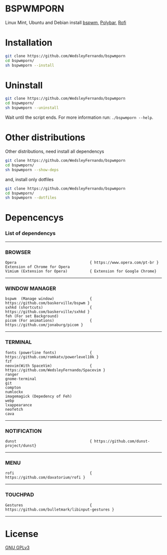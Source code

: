 # BSPWMPORN
Linux Mint, Ubuntu and Debian install [bspwm](https://github.com/baskerville/bspwm), [Polybar](https://github.com/polybar/polybar), [Rofi](https://github.com/davatorium/rofi)

# Installation
```sh
git clone https://github.com/WedsleyFernando/bspwmporn
cd bspwmporn/
sh bspwmporn --install
```

# Uninstall
```sh
git clone https://github.com/WedsleyFernando/bspwmporn
cd bspwmporn/
sh bspwmporn --uninstall
```
Wait until the script ends. For more information run: `./bspwmporn --help`.

# Other distributions
Other distributions, need install all dependencys 
```sh
git clone https://github.com/WedsleyFernando/bspwmporn
cd bspwmporn/
sh bspwmporn --show-deps
```
and, install only dotfiles

```sh
git clone https://github.com/WedsleyFernando/bspwmporn
cd bspwmporn/
sh bspwmporn --dotfiles
```

# Depencencys
### List of dependencys
---------------------------------------------------------------------------------------------
### BROWSER 
	Opera                                 { https://www.opera.com/pt-br }
	Extension of Chrome for Opera 
	Vimium (Extension for Opera)          { Extension for Google Chrome}
	
	
---------------------------------------------------------------------------------------------

### WINDOW MANAGER
	bspwm  (Manage window)                { https://github.com/baskerville/bspwm }
	sxhkd (shortcuts)                     { https://github.com/baskerville/sxhkd }
	feh (For set Background)              
	picom (For animations)                { https://github.com/jonaburg/picom }
	
	
---------------------------------------------------------------------------------------------

### TERMINAL
	fonts (powerline fonts)               { https://github.com/romkatv/powerlevel10k }
	fzf
	neovim(With SpaceVim)                 { https://github.com/WedsleyFernando/Spacevim }
	ranger 
	gnome-terminal
	git
	compton
	numlockx
	imagemagick (Depedency of Feh) 
	webp
	lxappearance
	neofetch
	cava
	
--------------------------------------------------------------------------------------------

### NOTIFICATION
	dunst                                 { https://github.com/dunst-project/dunst}

---------------------------------------------------------------------------------------------

### MENU
	rofi                                  { https://github.com/davatorium/rofi }

---------------------------------------------------------------------------------------------

### TOUCHPAD
	Gestures                              { https://github.com/bulletmark/libinput-gestures }
	
	
---------------------------------------------------------------------------------------------

# License
[GNU GPLv3](LICENSE)
